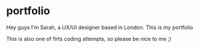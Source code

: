 # portfolio

Hey guys I'm Sarah, a UX/UI designer based in London.
This is my portfolio 

This is also one of firts coding attempts, so please be nice to me ;)
